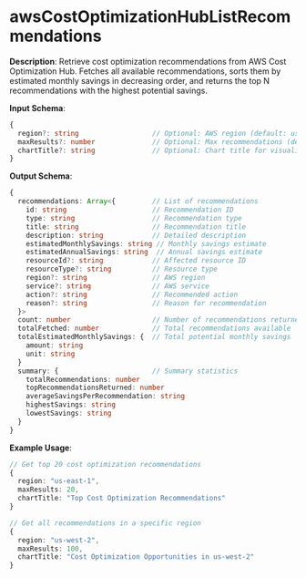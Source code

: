 # awsCostOptimizationHubListRecommendations

**Description**: Retrieve cost optimization recommendations from AWS Cost Optimization Hub. Fetches all available recommendations, sorts them by estimated monthly savings in decreasing order, and returns the top N recommendations with the highest potential savings.

**Input Schema**:
```typescript
{
  region?: string                  // Optional: AWS region (default: us-east-1)
  maxResults?: number              // Optional: Max recommendations (default: 50)
  chartTitle?: string              // Optional: Chart title for visualization
}
```

**Output Schema**:
```typescript
{
  recommendations: Array<{         // List of recommendations
    id: string                     // Recommendation ID
    type: string                   // Recommendation type
    title: string                  // Recommendation title
    description: string            // Detailed description
    estimatedMonthlySavings: string // Monthly savings estimate
    estimatedAnnualSavings: string  // Annual savings estimate
    resourceId?: string            // Affected resource ID
    resourceType?: string          // Resource type
    region?: string                // AWS region
    service?: string               // AWS service
    action?: string                // Recommended action
    reason?: string                // Reason for recommendation
  }>
  count: number                    // Number of recommendations returned
  totalFetched: number             // Total recommendations available
  totalEstimatedMonthlySavings: {  // Total potential monthly savings
    amount: string
    unit: string
  }
  summary: {                       // Summary statistics
    totalRecommendations: number
    topRecommendationsReturned: number
    averageSavingsPerRecommendation: string
    highestSavings: string
    lowestSavings: string
  }
}
```

**Example Usage**:
```typescript
// Get top 20 cost optimization recommendations
{
  region: "us-east-1",
  maxResults: 20,
  chartTitle: "Top Cost Optimization Recommendations"
}

// Get all recommendations in a specific region
{
  region: "us-west-2",
  maxResults: 100,
  chartTitle: "Cost Optimization Opportunities in us-west-2"
}
```
